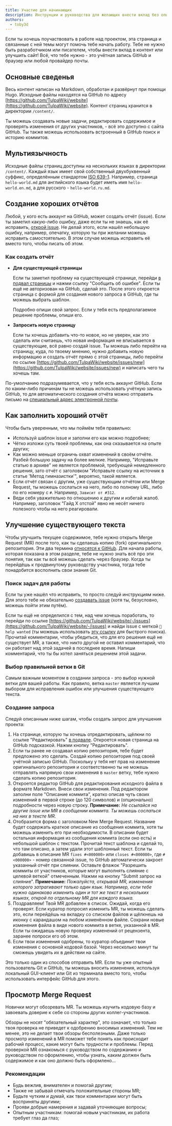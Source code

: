 ```yaml
---
title: Участие для начинающих
description: Инструкции и руководства для желающих внести вклад без опыта.
authors:
  - toby3d
---
```

Если ты хочешь поучаствовать в работе над проектом, эта страница и связанные с
ней темы могут помочь тебе начать работу. Тебе не нужно быть разработчиком или
писателем, чтобы внести вклад в контент или улучшить сайт! Всё, что тебе
нужно - это учётная запись GitHub и браузер или любой провайдер почты.

## Основные сведенья
Весь контент написан на Markdown, обработан и развёрнут при помощи Hugo.
Исходные файлы находятся на GitHub по адресу [https://github.com/TulpaWiki/website](https://github.com/TulpaWiki/website).
Контент страниц хранится в директории `/content/`.

Ты можешь создавать новые задачи, редактировать содержимое и проверять
изменения от других участников, - всё это доступно с сайта GitHub. Ты также
можешь использовать встроенный в GitHub поиск и историю коммитов.

## Мультиязычность
Исходные файлы страниц доступны на нескольких языках в директории `/content/`.
Каждый язык имеет свой собственный двухбуквенный суффикс, определённым
стандартом [ISO 639-1](https://www.loc.gov/standards/iso639-2/php/code_list.php).
Например, страница `hello-world.md` для английского языка будет иметь имя
`hello-world.en.md`, а для русского - `hello-world.ru.md`.

## Создание хороших отчётов
Любой, у кого есть аккаунт на GitHub, может создать отчёт (issue). Если ты
заметил какую-либо ошибку, даже если ты не знаешь, как её исправить,
[открой issue](https://github.com/TulpaWiki/website/-/issues/new).
Не делай этого, если нашёл небольшую ошибку, например, опечатку, которую ты
при желании можешь исправить самостоятельно. В этом случае можешь исправить её
вместо того, чтобы писать об этом.

### Как создать отчёт
* **Для существующей страницы**

  Если ты заметил проблему на существующей странице, перейди [в подвал страницы](#footer) и нажми ссылку "Сообщить об ошибке". Если ты ещё не авторизован на GitHub, сделай это. После этого откроется страница с формой для создания нового запроса в GitHub, где ты можешь выбрать шаблон.

  Подробно опиши свой запрос. Если у тебя есть предполагаемое решение проблемы, опиши его.
* **Запросить новую страницу**

  Если ты хочешь добавить что-то новое, но не уверен, как это сделать или считаешь, что новая информация не вписывается в существующие, всё равно создай issue. Ты можешь либо перейти на страницу, куда, по твоему мнению, нужно добавить новую информацию и создать отчёт прямо с этой страницы, либо перейти по ссылке [https://github.com/TulpaWiki/website/issues/new](https://github.com/TulpaWiki/website/issues/new) и написать чего ты хочешь там.

По-умолчанию подразумевается, что у тебя есть аккаунт GitHub. Если по
каким-либо причинам ты не можешь использовать учётную запись GitHub, то для
автоматического создания отчёта можно отправить письмо на
[специальный адрес электронной почты](mailto:issue@tulpawiki.org).

## Как заполнить хороший отчёт
Чтобы быть уверенным, что мы поймём тебя правильно:

* Используй шаблон issue и заполни его как можно подробнее;
* Чётко изложи суть твоей проблемы, как она сказывается на опыте других;
* Как можно меньше ограничь охват изменений в своём отчёте. Разбей большую задачу на более мелкие. Например, "Исправьте статью в архиве" не является проблемой, требующей немедленного решения, зато отчёт с заголовком "Исправьте ссылку на источник в статье 'Метод гимназистки'", вероятно, такой является.
* Если отчёт связан с другим, уже существующим отчётом или Merge Request, ты можешь сослаться на него, либо по полному URL, либо по его номеру с `#`. Например, `Зависит от #312`.
* Веди себя уважительно по отношению к другим и избегай жалоб. Например, заголовок "Гайд X отстой" явно не несёт ничего полезного чтобы на него реагировали.

## Улучшение существующего текста
Чтобы улучшить текущее содержимое, тебе нужно открыть Merge Request (MR) после
того, как ты сделаешь копию (fork) оригинального репозитория. Эти два термина
[относятся к GitHub](https://docs.github.com/ee/user/project/merge_requests/creating_merge_requests.html). Для начала работы, которая показана в этом
разделе, тебе не нужно знать всё про эти понятия, так как ты всё можешь
сделать через браузер. Когда ты перейдёшь к продвинутому руководству
участника, тогда тебе понадобится восполнить свои знания Git.

### Поиск задач для работы
Если ты уже нашёл что исправить, то просто следуй инструкциям ниже. Для этого
тебе не обязательно [создавать issue](#создание_хороших_отчётов) (хотя ты,
безусловно, можешь пойти этим путём).

Если ты ещё не определился с тем, над чем хочешь поработать, то перейди по
ссылке [https://github.com/TulpaWiki/website/-/issues](https://github.com/TulpaWiki/website/-/issues) и найди issue с
меткой `👋 help wanted` (ты можешь использовать [эту ссылку](https://github.com/TulpaWiki/website/-/issues?label_name%5B%5D=%F0%9F%91%8B+help+wanted) для
быстрого поиска). Прочитай комментарии, чтобы убедиться, что для его решения
ещё не существует MR, а также, что никто другой не оставил комментарий, что он
работает над этой задачей в последнее время. Напиши комментарий, что ты бы
хотел заняться решением этой задачи.

### Выбор правильной ветки в Git
Самым важным моментом в создании запроса - это выбор нужной ветки для вашей
работы. Как правило, ветка `master` является лучшим выбором для исправления
ошибок или улучшения существующего текста.

### Создание запроса
Следуй описанным ниже шагам, чтобы создать запрос для улучшения проекта:

1. На странице, которую ты хочешь отредактировать, щёлкни по ссылке "Редактировать" [в подвале](#footer). Откроется новая страница на GitHub подсказкой. Нажми кнопку "Редактировать".
2. Если ты ранее не создавал копию репозитория, тебе будет предложено это сделать. Создай копию репозитория под своей учётной записью GitHub.
  Поскольку у тебя нет прав на изменение оригинального репозитория и соответственно ты не можешь отправлять напрямую свои изменения в `master` ветку, тебе нужно сделать копию репозитория.
3. Откроется редактор GitHub для редактирования исходного файла в формате Markdown. Внеси свои изменения. Под редактором заполни поле "Описание коммита", кратко описав чуть своих изменений в первой строке (до 120 символов) и (опционально) подробности через новую строку.
  **Примечание:** _Не ссылайся на другие issue или MR в сообщении коммита. Ты можешь сослаться на них в тексте MR._
4. Отобразится форма с заголовком New Merge Request. Название будет содержать краткое описание из сообщения коммита, хотя ты можешь изменить его при необходимости. В описании будет остальная информация из сообщения коммита (если оно есть) и небольшой шаблон с текстом. Прочитай текст шаблона и сделай то, что там описано, а затем удали этот шаблонный текст. Если ты добавишь в описание MR `fixes #<000000>` или `closes #<000000>`, где `#<000000>` - номер связанной issue, то GitHub автоматически закроет указанный отчёт при слиянии. Оставьте флажок "Разрешить коммиты от участников, которые могут выполнять слияние с целевой веткой" отмеченным. Нажми на кнопку "Submit запрос на слияние".
  **Примечание:** _Пожалуйста, открывай MR, изменения которого затрагивают только один язык. Например, если тебе нужно одинаково изменить один и тот же текст в нескольких языках, открой по отдельному MR для каждого языка._
5. Поздравляем! Твой MR добавлен в список. Ожидай, когда его проверят. Если куратор попросил изменить MR, ты можешь сделать это, если перейдёшь на вкладку со списком файлов и щёлкнешь на иконку с карандашом на любом изменённом файле. Сохрани новые изменения файла в виде нового коммита в ветке, указанной в MR. Если ты ожидаешь новую проверку изменений от рецензента, заранее попроси его об этом.
6. Если твои изменения одобрены, то куратор объединит твои изменения с основной кодовой базой. Через несколько минут ты сможешь увидеть их в действии на сайте.

Это только один из способов отправить MR. Если ты уже опытный пользователь Git
и GitHub, ты можешь вносить изменения, используя локальный GUI-клиент или Git
из терминала вместо того, чтобы использовать интерфейс GitHub для этого.

## Просмотр Merge Request
Новички могут обозревать MR. Ты можешь изучить кодовую базу и завоевать
доверие к себе со стороны других коллег-участников.

Обзоры не носят "обязательный характер", это означает, что только твоя
проверка не приведет к одобрению вносимых изменений. Тем не менее, это не
делает твои обзоры бесполезными. Даже только просмотр изменений в MR поможет
тебе понять как происходит рабочий процесс, какие могут быть трудности и
проблемы. Перед проверкой MR ознакомься с руководством по содержанию и
руководством по оформлению, чтобы узнать, каким должен быть содержимое и как
оно должно быть оформлено...

### Рекомендации
* Будь вежлив, внимателен и помогай другим;
* Также не забывай отмечать положительные стороны MR;
* Будьте чутким и думай, как твои комментарии могут быть восприняты другими;
* Прояви добрые намерения и задавай уточняющие вопросы;
* Опытным участникам: помогай новым участникам, их работа требует глаз да глаз;

